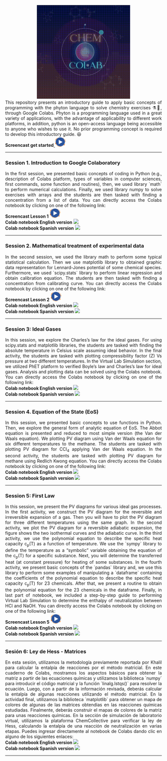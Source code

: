 <div align="center"><img src='https://github.com/wavallejol/ColabChem/blob/main/Images/COLAB.gif' width = "300" height = "300" /> </a></div>
  <div align="justify">This repository presents an introductory guide to apply basic concepts of programming with the phyton language to solve chemistry exercises ⚗🧪, through Google Colabs. Phyton is a programming language used in a great variety of applications, with the advantage of applicability to different work platforms, in addition, python is an open-access language being accessible to anyone who wishes to use it. No prior programming concept is required to develop this introductory guide. 😆 </div>
  
   <div <H4><b>Screencast get started</b><a href="https://youtu.be/Gdt1iGrZxpg">  <img src='https://github.com/wavallejol/ColabChem/blob/main/Images/play3.png' width = "35" height = "32" /> </a></div>
  <hr size="4" width="100%" color="red"> 
  
<div <p><H3><b>Session 1. Introduction to Google Colaboratory</b></div> 
 <div align="justify">In the first session, we presented basic concepts of coding in Python (e.g., description of Colabs platform, types of variables in computer sciences, first commands, some function and routines), then, we used library `math` to perform numerical calculations. Finally, we used library numpy to solve exercises with arrays and the students are then tasked with finding a concentration from a list of data. You can directly access the Colabs notebook by clicking on one of the following link:</div>
 
 <div <H4><b>Screencast Lesson 1 </b><a href="https://www.youtube.com/watch?v=7_tyxktlYcY">  <img src='https://github.com/wavallejol/ColabChem/blob/main/Images/play3.png' width = "35" height = "32" /> </a></div>
  
  <div <H4><b>Colab notebook English version</b> <a href="https://colab.research.google.com/github/wavallejol/ColabChem/blob/main/Session1_English.ipynb"> <img src='https://colab.research.google.com/assets/colab-badge.svg' /> </a></div>
  
  <div <H4><b>Colab notebook Spanish version</b> <a href="https://colab.research.google.com/github/wavallejol/ColabChem/blob/main/Sesi%C3%B3n1_Intro_A.ipynb"> <img src='https://colab.research.google.com/assets/colab-badge.svg' /> </a></div>
  <hr size="4" width="100%" color="red"> 
  
<div <p><H3><b>Session 2. Mathematical treatment of experimental data</b></div> 
 <div align="justify">In the second session, we used the library math to perform some typical statistical calculation. Then we use matplotlib library to obtained graphic data representation for Lennard-Jones potential of some chemical species. Furthermore, we used `scipy.stats` library to perform linear regression and obtain calibration equation. The students are then tasked with finding a concentration from calibrating curve. You can directly access the Colabs notebook by clicking on one of the following link:</div>
 
 <div <H4><b>Screencast Lesson 2 </b><a href="https://youtu.be/eH-_aP3cybI">  <img src='https://github.com/wavallejol/ColabChem/blob/main/Images/play3.png' width = "35" height = "32" /> </a></div>
 
  <div <H4><b>Colab notebook English version </b><a href="https://colab.research.google.com/github/wavallejol/ColabChem/blob/main/Session2_English.ipynb"> <img src='https://colab.research.google.com/assets/colab-badge.svg' /> </a></div>
 
  <div <H4><b>Colab notebook Spanish version </b><a href="https://colab.research.google.com/github/wavallejol/ColabChem/blob/main/Sesi%C3%B3n2_Intro_B.ipynb"> <img src='https://colab.research.google.com/assets/colab-badge.svg' /> </a></div>
  <hr size="4" width="100%" color="red"> 
  
<div <p><H3><b>Session 3: Ideal Gases</b></div>
  <div align="justify">In this session, we explore the Charles’s law for the ideal gases.  For using scipy.stats and matplotlib libraries, the students are tasked with finding the absolute temperature in Celsius scale assuming ideal behavior. In the final activity, the students are tasked with plotting compressibility factor (Z) Vs pressure at two different temperatures.  In the Virtual Lab Simulation section, we utilized PhET platform to verified Boyle’s law and Charles’s law for ideal gases. Analysis and plotting data can be solved using the Colabs notebook. You can directly access the Colabs notebook by clicking on one of the following link:</div>
  
   <div <H4><b>Colab notebook English version </b><a href="https://colab.research.google.com/github/wavallejol/ColabChem/blob/main/Session3_English.ipynb"> <img src='https://colab.research.google.com/assets/colab-badge.svg' /> </a></div>
 
  <div <H4><b>Colab notebook Spanish version </b><a href="https://colab.research.google.com/github/wavallejol/ColabChem/blob/main/Sesi%C3%B3n3_Gases_Ideales.ipynb"> <img src='https://colab.research.google.com/assets/colab-badge.svg' /> </a></div> 
  <hr size="4" width="100%" color="red"> 
  
  <div <p><H3><b>Session 4. Equation of the State (EoS)</b></div> 
  <div align="justify">In this session, we presented basic concepts to use functions in Python. Then, we explore the general form of analytic equation of EoS. The Abbot equation is presented and reduced to most simple version (the Van der Waals equation). We plotting PV diagram using Van der Waals equation for six different temperatures to the methane.  The students are tasked with plotting PV diagram for CCl<sub>4</sub> applying Van der Waals equation. In the second activity, the students are tasked with plotting PV diagram for methane using Redlich Kwong equation. You can directly access the Colabs notebook by clicking on one of the following link:</div>
   
   <div <H4><b>Colab notebook English version </b><a href="https://colab.research.google.com/github/wavallejol/ColabChem/blob/main/Session4_English.ipynb"> <img src='https://colab.research.google.com/assets/colab-badge.svg' /> </a></div>
  
  <div <H4><b>Colab notebook Spanish version </b><a href="https://colab.research.google.com/github/wavallejol/ColabChem/blob/main/Sesi%C3%B3n4_EoS.ipynb"> <img src='https://colab.research.google.com/assets/colab-badge.svg' /> </a></div>
  <hr size="4" width="100%" color="red"> 
  
<div <p><H3><b>Session 5: First Law</b></div> 
  <div align="justify">In this session, we present the PV diagrams for various ideal gas processes. In the first activity, we construct the PV diagram for the reversible and irreversible expansion of a gas. Then you will have to plot the PV diagram for three different temperatures using the same graph. In the second activity, we plot the PV diagram for a reversible adiabatic expansion, the figure shows the two isothermal curves and the adiabatic curve. In the third activity, we use the polynomial equation to describe the specific heat capacity c<sub>p</sub>(T) as a function of temperature. We use the `sympy` library to define the temperature as a “symbolic” variable obtaining the equation of the c<sub>p</sub>(T) for a specific substance. Next, you will determine the transferred heat (at constant pressure) for heating of some substances. In the fourth activity, we present basic concepts of the `pandas` library and, we use this library to perform some examples of manipulating a `dataframe` containing the coefficients of the polynomial equation to describe the specific heat capacity c<sub>p</sub>(T) for 23 chemicals. After that, we present a routine to obtain the polynomial equation for the 23 chemicals in the dataframe. Finally, in last part of notebook, we included a step-by-step guide to performing Virtual Lab Simulation to determine the enthalpy of neutralization between HCl and NaOH. You can directly access the Colabs notebook by clicking on one of the following link:</div>
  
   <div <H4><b>Screencast Lesson 5 </b><a href="https://youtu.be/DzR8jhg5Hfg">  <img src='https://github.com/wavallejol/ColabChem/blob/main/Images/play3.png' width = "35" height = "32" /> </a></div>
   
  <div <H4><b>Colab notebook English version </b><a href="https://colab.research.google.com/github/wavallejol/ColabChem/blob/main/Session5_English.ipynb"> <img src='https://colab.research.google.com/assets/colab-badge.svg' /> </a></div>
  
  <div <H4><b>Colab notebook Spanish version </b><a href="https://colab.research.google.com/github/wavallejol/ColabChem/blob/main/Sesi%C3%B3n5_Primera_Ley.ipynb"> <img src='https://colab.research.google.com/assets/colab-badge.svg' /> </a></div>
  <hr size="4" width="100%" color="red"> 
  
<div <p><H3><b>Sesión 6: Ley de Hess - Matrices</b></div> 
 <div align="justify">En esta sesión, utilizamos la metodología previamente reportada por Khalil para calcular la entalpía de reacciones por el método matricial. En este cuaderno de Colabs, mostramos los aspectos básicos para obtener la matriz a partir de las ecuaciones químicas y utilizamos la biblioteca `numpy` para introducir el código matricial y la función `linalg.lstqs()` para resolver la ecuación. Luego, con a partir de la información revisada, deberás calcular la entalpía de algunas reacciones utilizando el método matricial. En la actividad final, utilizamos la biblioteca `matplotlib` para obtener un mapa de colores de algunas de las matrices obtendias en las reacciones químicas estudiadas. Finalmente, deberás construir el mapas de colores de la matriz para unas reacciones químicas. En la sección de simulación de laboratorio virtual, utilizamos la plataforma ChemCollective para verificar la ley de Hess, calculando la entalpía de una reacción de neutralización en varias etapas. Puedes ingresar directamente al notebook de Colabs dando clic en alguno de los siguientes enlaces:</div>
   
  <div <H4><b>Colab notebook English version </b><a href="https://colab.research.google.com/github/wavallejol/ColabChem/blob/main/Session6_English.ipynb"> <img src='https://colab.research.google.com/assets/colab-badge.svg' /> </a></div>
  
  <div <H4><b>Colab notebook Spanish version </b><a href="https://colab.research.google.com/github/wavallejol/ColabChem/blob/main/Sesi%C3%B3n6_Ley_de_Hess-Matrices.ipynb"> <img src='https://colab.research.google.com/assets/colab-badge.svg' /> </a></div>
  <hr size="4" width="100%" color="red"> 
